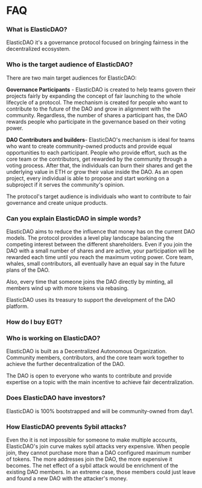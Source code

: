# FAQ

### What is ElasticDAO?

ElasticDAO it's a governance protocol focused on bringing fairness in the decentralized ecosystem.

### Who is the target audience of ElasticDAO?

There are two main target audiences for ElasticDAO: 

**Governance Participants** - ElasticDAO is created to help teams govern their projects fairly by expanding the concept of fair launching to the whole lifecycle of a protocol. The mechanism is created for people who want to contribute to the future of the DAO and grow in alignment with the community. Regardless, the number of shares a participant has, the DAO rewards people who participate in the governance based on their voting power. 

**DAO Contributors and builders**- ElasticDAO's mechanism is ideal for teams who want to create community-owned products and provide equal opportunities to each participant. People who provide effort, such as the core team or the contributors, get rewarded by the community through a voting process. After that, the individuals can burn their shares and get the underlying value in ETH or grow their value inside the DAO. As an open project, every individual is able to propose and start working on a subproject if it serves the community's opinion.

The protocol's target audience is individuals who want to contribute to fair governance and create unique products.

### Can you explain ElasticDAO in simple words?

ElasticDAO aims to reduce the influence that money has on the current DAO models. The protocol provides a level play landscape balancing the competing interest between the different shareholders. Even if you join the DAO with a small number of shares and are active, your participation will be rewarded each time until you reach the maximum voting power. Core team, whales, small contributors, all eventually have an equal say in the future plans of the DAO. 

Also, every time that someone joins the DAO directly by minting, all members wind up with more tokens via rebasing.

ElasticDAO uses its treasury to support the development of the DAO platform.

### How do I buy EGT?

### Who is working on ElasticDAO?

ElasticDAO is built as a Decentralized  Autonomous Organization. Community members, contributors, and the core team work together to achieve the further decentralization of the DAO. 

The DAO is open to everyone who wants to contribute and provide expertise on a topic with the main incentive to achieve fair decentralization.

### Does ElasticDAO have investors?

ElasticDAO is 100% bootstrapped and will be community-owned from day1.

### How ElasticDAO prevents Sybil attacks?

Even tho it is not impossible for someone to make multiple accounts, ElasticDAO's join curve makes sybil attacks very expensive. When people join, they cannot purchase more than a DAO configured maximum number of tokens. The more addresses join the DAO, the more expensive it becomes. The net effect of a sybil attack would be enrichment of the existing DAO members. In an extreme case, those members could just leave and found a new DAO with the attacker's money.









